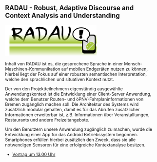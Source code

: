 ## RADAU - Robust, Adaptive Discourse and Context Analysis and Understanding

<p class="logo"><img src="assets/img/radau.png" /></p>

Inhalt von RADAU ist es, die gesprochene Sprache in einer
Mensch-Maschinen-Kommunikation auf mobilen Endgeräten nutzen zu können, 
hierbei liegt der Fokus auf einer robusten semantischen Interpretation,
welche den sprachlichen und situativen Kontext nutzt.

Der von den Projektteilnehmern eigenständig ausgewählte Anwendungskontext
ist die Entwicklung einer Client-Server Anwendung, welche dem Benutzer
Routen- und öPNV-Fahrplaninformationen von Bremen zugänglich machen soll.
Die Architektur des Systems wird zusätzlich modular gehalten, damit es für
das Abrufen zusätzlicher Informationen erweiterbar ist, z.B. Informationen
über Veranstalltungen, Restaurants und andere Freizeitangebote.

Um den Benutzern unsere Anwendung zugänglich zu machen, wurde die Entwicklung
einer App für das Android Betriebssystem begonnen. Smartphones erfüllen hierbei
zusätzlich den Zweck, dass sie alle notwendigen Sensoren für eine erfolgreiche
Kontextanalyse besitzen.

* [Vortrag um 13.00 Uhr](ablauf.html)

